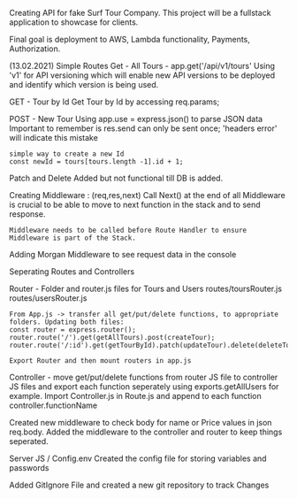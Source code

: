 Creating API for fake Surf Tour Company. This project will be a fullstack application to showcase for clients. 

Final goal is deployment to AWS, Lambda functionality, Payments, Authorization.


(13.02.2021)
Simple Routes
Get - All Tours - app.get('/api/v1/tours'
    Using 'v1' for API versioning which will enable new API versions to be deployed and identify which version is being used.

GET - Tour by Id
    Get Tour by Id by accessing req.params;

POST - New Tour
    Using app.use = express.json() to parse JSON data
    Important to remember is res.send can only be sent once; 'headers error' will indicate this mistake

    simple way to create a new Id 
    const newId = tours[tours.length -1].id + 1;

Patch and Delete Added but not functional till DB is added.

Creating Middleware : (req,res,next)
    Call Next() at the end of all Middleware is crucial to be able to move to next function in the stack and to send response.

    Middleware needs to be called before Route Handler to ensure Middleware is part of the Stack.

Adding Morgan Middleware to see request data in the console

Seperating Routes and Controllers

Router - Folder and router.js files for Tours and Users
routes/toursRouter.js
routes/usersRouter.js

    From App.js -> transfer all get/put/delete functions, to appropriate folders. Updating both files:
    const router = express.router();
    router.route('/').get(getAllTours).post(createTour);
    router.route('/:id').get(getTourById).patch(updateTour).delete(deleteTour);

    Export Router and then mount routers in app.js

Controller - move get/put/delete functions from router JS file to controller JS files and export each function seperately using exports.getAllUsers for example.
    Import Controller.js in Route.js and append to each function controller.functionName

Created new middleware to check body for name or Price values in json req.body. Added the middleware to the controller and router to keep things seperated.

Server JS / Config.env
Created the config file for storing variables and passwords

Added GitIgnore File and created a new git repository to track Changes
